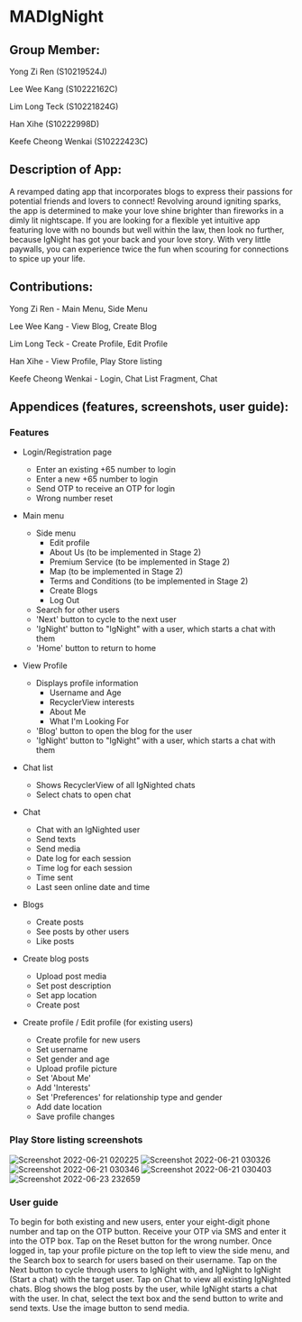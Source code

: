 # MADIgNight
## Group Member:

Yong Zi Ren (S10219524J)

Lee Wee Kang (S10222162C)

Lim Long Teck (S10221824G)

Han Xihe (S10222998D)

Keefe Cheong Wenkai (S10222423C)

## Description of App:

A revamped dating app that incorporates blogs to express their passions for potential friends and lovers to connect! Revolving around igniting sparks, the app is determined to make your love shine brighter than fireworks in a dimly lit nightscape. If you are looking for a flexible yet intuitive app featuring love with no bounds but well within the law, then look no further, because IgNight has got your back and your love story. With very little paywalls, you can experience twice the fun when scouring for connections to spice up your life.

## Contributions:

Yong Zi Ren - Main Menu, Side Menu

Lee Wee Kang - View Blog, Create Blog

Lim Long Teck - Create Profile, Edit Profile

Han Xihe - View Profile, Play Store listing

Keefe Cheong Wenkai - Login, Chat List Fragment, Chat

## Appendices (features, screenshots, user guide):

### Features

* Login/Registration page
    * Enter an existing +65 number to login 
    * Enter a new +65 number to login
    * Send OTP to receive an OTP for login 
    * Wrong number reset 
    
* Main menu
    * Side menu
        * Edit profile 
        * About Us (to be implemented in Stage 2)
        * Premium Service (to be implemented in Stage 2)
        * Map (to be implemented in Stage 2)
        * Terms and Conditions (to be implemented in Stage 2)
        * Create Blogs 
        * Log Out  
    * Search for other users
    * 'Next' button to cycle to the next user
    * 'IgNight' button to "IgNight" with a user, which starts a chat with them
    * 'Home' button to return to home
* View Profile
    * Displays profile information
        * Username and Age
        * RecyclerView interests
        * About Me
        * What I'm Looking For 
    * 'Blog' button to open the blog for the user 
    * 'IgNight' button to "IgNight" with a user, which starts a chat with them
* Chat list
    * Shows RecyclerView of all IgNighted chats 
    * Select chats to open chat
* Chat 
    * Chat with an IgNighted user
    * Send texts
    * Send media
    * Date log for each session
    * Time log for each session 
    * Time sent
    * Last seen online date and time
* Blogs
    * Create posts
    * See posts by other users
    * Like posts 
* Create blog posts
    * Upload post media
    * Set post description
    * Set app location
    * Create post 
 * Create profile / Edit profile (for existing users)
    * Create profile for new users
    * Set username 
    * Set gender and age
    * Upload profile picture
    * Set 'About Me'
    * Add 'Interests'
    * Set 'Preferences' for relationship type and gender 
    * Add date location
    * Save profile changes 

### Play Store listing screenshots

![Screenshot 2022-06-21 020225](https://user-images.githubusercontent.com/103987209/175459237-3f93641f-0432-4e65-a6aa-a2c41f7eab6d.png)
![Screenshot 2022-06-21 030326](https://user-images.githubusercontent.com/103987209/175459245-9168ea27-3479-4263-be1a-deb57992567a.png)
![Screenshot 2022-06-21 030346](https://user-images.githubusercontent.com/103987209/175459248-83e01fb2-0ecb-40b1-bae5-3d74d2c880e8.png)
![Screenshot 2022-06-21 030403](https://user-images.githubusercontent.com/103987209/175459263-e1ea3a16-4931-47ff-a107-86392d463027.png)
![Screenshot 2022-06-23 232659](https://user-images.githubusercontent.com/103987209/175459273-51aa8912-ff8b-4f8e-ab1e-300dbd4762ea.png)

### User guide

To begin for both existing and new users, enter your eight-digit phone number and tap on the OTP button. Receive your OTP via SMS and enter it into the OTP box. Tap on the Reset button for the wrong number. 
Once logged in, tap your profile picture on the top left to view the side menu, and the Search box to search for users based on their username. Tap on the Next button to cycle through users to IgNight with, and IgNight to IgNight (Start a chat) with the target user. Tap on Chat to view all existing IgNighted chats. Blog shows the blog posts by the user, while IgNight starts a chat with the user. 
In chat, select the text box and the send button to write and send texts. Use the image button to send media. 
